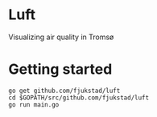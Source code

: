 # Luft
Visualizing air quality in Tromsø

# Getting started 

```
go get github.com/fjukstad/luft
cd $GOPATH/src/github.com/fjukstad/luft
go run main.go
```

